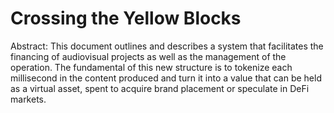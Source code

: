 # Crossing the Yellow Blocks

Abstract: This document outlines and describes a system that facilitates the financing of audiovisual projects as well as the management of the operation. The fundamental of this new structure is to tokenize each millisecond in the content produced and turn it into a value that can be held as a virtual asset, spent to acquire brand placement or speculate in DeFi markets. 
